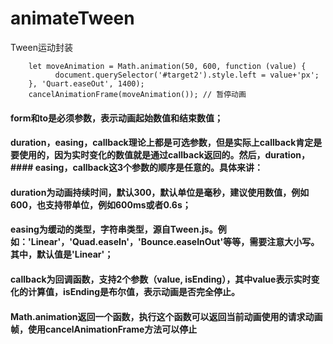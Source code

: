 # animateTween
Tween运动封装
```
    let moveAnimation = Math.animation(50, 600, function (value) {
          document.querySelector('#target2').style.left = value+'px';
    }, 'Quart.easeOut', 1400);
    cancelAnimationFrame(moveAnimation()); // 暂停动画
```
#### form和to是必须参数，表示动画起始数值和结束数值；
#### duration，easing，callback理论上都是可选参数，但是实际上callback肯定是要使用的，因为实时变化的数值就是通过callback返回的。然后，duration，#### easing，callback这3个参数的顺序是任意的。具体来讲：
#### duration为动画持续时间，默认300，默认单位是毫秒，建议使用数值，例如600，也支持带单位，例如600ms或者0.6s；
#### easing为缓动的类型，字符串类型，源自Tween.js。例如：'Linear'，'Quad.easeIn'，'Bounce.easeInOut'等等，需要注意大小写。 其中，默认值是'Linear'；
#### callback为回调函数，支持2个参数（value, isEnding），其中value表示实时变化的计算值，isEnding是布尔值，表示动画是否完全停止。
#### Math.animation返回一个函数，执行这个函数可以返回当前动画使用的请求动画帧，使用cancelAnimationFrame方法可以停止
